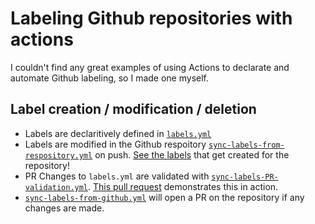 # Labeling Github repositories with actions
I couldn't find any great examples of using Actions to declarate and automate Github labeling, so I made one myself.

## Label creation / modification / deletion
- Labels are declaritively defined in [`labels.yml`](./.github/labels.yml)
- Labels are modified in the Github respoitory [`sync-labels-from-respository.yml`](.github/workflows/sync-labels-from-respository.yml) on push. [See the labels](https://github.com/scowalt/actions-labeler-example/labels) that get created for the repository!
- PR Changes to `labels.yml` are validated with [`sync-labels-PR-validation.yml`](.github/workflows/sync-labels-PR-validation.yml). [This pull request](https://github.com/scowalt/actions-labeler-example/pull/1) demonstrates this in action.
- [`sync-labels-from-github.yml`](.github/workflows/sync-labels-from-github.yml) will open a PR on the repository if any changes are made.
